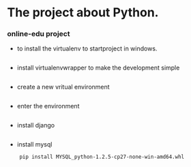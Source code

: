 # The project about Python.

<h3>online-edu project</h3>

- to install the virtualenv to startproject in windows.
```pip install virtualenv
```
- install virtualenvwrapper to make the development simple
```pip install virtualenvwrapper
```
- create a new vritual environment
```mkvirtualenv testonline
```
- enter the environment
```workon testonline
```
- install django
```pip install django==1.9
```
- install mysql
``` pip install mysql-python
    pip install MYSQL_python-1.2.5-cp27-none-win-amd64.whl
```
